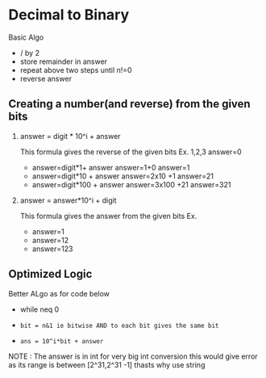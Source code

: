 
# Decimal to Binary

Basic Algo
- / by 2
- store remainder in answer
- repeat above two steps until n!=0
- reverse answer

## Creating a number(and reverse) from the given bits

1. answer = digit * 10^i + answer

    This formula gives the reverse of the given bits
    Ex. 1,2,3
      answer=0
    - answer=digit*1+ answer
      answer=1+0
      answer=1
    - answer=digit*10 + answer
      answer=2x10 +1
      answer=21
    - answer=digit*100 + answer
      answer=3x100 +21
      answer=321

2. answer = answer*10^i + digit 
    
   This formula gives the answer from  the given bits
   Ex. 
   - answer=1
   - answer=12
   - answer=123
    
      
## Optimized Logic

Better ALgo as for code below
- while neq 0
-     bit = n&1 ie bitwise AND to each bit gives the same bit
-     ans = 10^i*bit + answer

NOTE : The answer is in int for very big int conversion this would give error as its range is between [2^31,2^31 -1] thasts why use string 